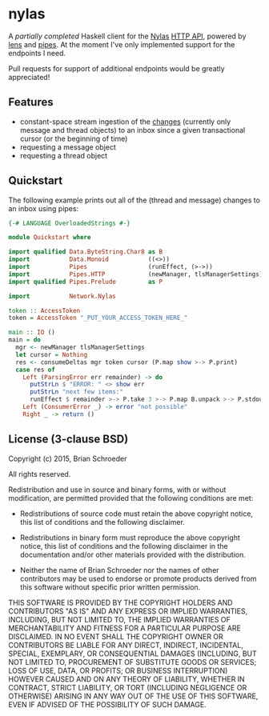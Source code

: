 # nylas

A _partially completed_ Haskell client for the [Nylas](https://nylas.com)
[HTTP API](https://www.nylas.com/docs/platform), powered by
[lens](https://hackage.haskell.org/package/lens) and
[pipes](https://hackage.haskell.org/package/pipes). At the moment I've only
implemented support for the endpoints I need.

Pull requests for support of additional endpoints would be greatly appreciated!

## Features

* constant-space stream ingestion of the
  [changes](https://www.nylas.com/docs/platform#deltas) (currently only message
  and thread objects) to an inbox since a given transactional cursor (or the
  beginning of time)
* requesting a message object
* requesting a thread object

## Quickstart

The following example prints out all of the (thread and message) changes to an
inbox using pipes:

```haskell
{-# LANGUAGE OverloadedStrings #-}

module Quickstart where

import qualified Data.ByteString.Char8 as B
import           Data.Monoid           ((<>))
import           Pipes                 (runEffect, (>->))
import           Pipes.HTTP            (newManager, tlsManagerSettings)
import qualified Pipes.Prelude         as P

import           Network.Nylas

token :: AccessToken
token = AccessToken "_PUT_YOUR_ACCESS_TOKEN_HERE_"

main :: IO ()
main = do
  mgr <- newManager tlsManagerSettings
  let cursor = Nothing
  res <- consumeDeltas mgr token cursor (P.map show >-> P.print)
  case res of
    Left (ParsingError err remainder) -> do
      putStrLn $ "ERROR: " <> show err
      putStrLn "next few items:"
      runEffect $ remainder >-> P.take 3 >-> P.map B.unpack >-> P.stdoutLn
    Left (ConsumerError _) -> error "not possible"
    Right _ -> return ()
```

## License (3-clause BSD)

Copyright (c) 2015, Brian Schroeder

All rights reserved.

Redistribution and use in source and binary forms, with or without modification,
are permitted provided that the following conditions are met:

* Redistributions of source code must retain the above copyright notice, this
  list of conditions and the following disclaimer.

* Redistributions in binary form must reproduce the above copyright notice, this
  list of conditions and the following disclaimer in the documentation and/or
  other materials provided with the distribution.

* Neither the name of Brian Schroeder nor the names of other contributors may be
  used to endorse or promote products derived from this software without
  specific prior written permission.

THIS SOFTWARE IS PROVIDED BY THE COPYRIGHT HOLDERS AND CONTRIBUTORS "AS IS" AND
ANY EXPRESS OR IMPLIED WARRANTIES, INCLUDING, BUT NOT LIMITED TO, THE IMPLIED
WARRANTIES OF MERCHANTABILITY AND FITNESS FOR A PARTICULAR PURPOSE ARE
DISCLAIMED. IN NO EVENT SHALL THE COPYRIGHT OWNER OR CONTRIBUTORS BE LIABLE FOR
ANY DIRECT, INDIRECT, INCIDENTAL, SPECIAL, EXEMPLARY, OR CONSEQUENTIAL DAMAGES
(INCLUDING, BUT NOT LIMITED TO, PROCUREMENT OF SUBSTITUTE GOODS OR SERVICES;
LOSS OF USE, DATA, OR PROFITS; OR BUSINESS INTERRUPTION) HOWEVER CAUSED AND ON
ANY THEORY OF LIABILITY, WHETHER IN CONTRACT, STRICT LIABILITY, OR TORT
(INCLUDING NEGLIGENCE OR OTHERWISE) ARISING IN ANY WAY OUT OF THE USE OF THIS
SOFTWARE, EVEN IF ADVISED OF THE POSSIBILITY OF SUCH DAMAGE.
